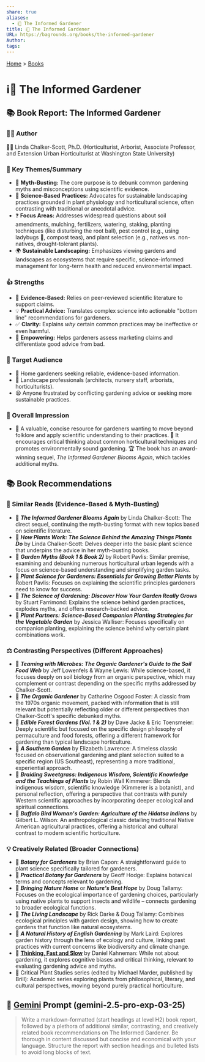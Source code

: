```yaml
---
share: true
aliases:
  - ℹ️🌱 The Informed Gardener
title: ℹ️🌱 The Informed Gardener
URL: https://bagrounds.org/books/the-informed-gardener
Author: 
tags: 
---
```

[Home](../index.md) > [Books](./index.md)  
# ℹ️🌱 The Informed Gardener  
  
## 📚 Book Report: The Informed Gardener  
  
### 🧑‍🏫 Author  
🧑‍🏫 Linda Chalker-Scott, Ph.D. (Horticulturist, Arborist, Associate Professor, and Extension Urban Horticulturist at Washington State University)  
  
### 🔑 Key Themes/Summary  
* 🌱 **Myth-Busting:** The core purpose is to debunk common gardening myths and misconceptions using scientific evidence.  
* 🧪 **Science-Based Practices:** Advocates for sustainable landscaping practices grounded in plant physiology and horticultural science, often contrasting with traditional or anecdotal advice.  
* ❓ **Focus Areas:** Addresses widespread questions about soil amendments, mulching, fertilizers, watering, staking, planting techniques (like disturbing the root ball), pest control (e.g., using ladybugs 🐞, compost teas), and plant selection (e.g., natives vs. non-natives, drought-tolerant plants).  
* 🌍 **Sustainable Landscaping:** Emphasizes viewing gardens and landscapes as ecosystems that require specific, science-informed management for long-term health and reduced environmental impact.  
  
### 👍 Strengths  
* 🔬 **Evidence-Based:** Relies on peer-reviewed scientific literature to support claims.  
* 💡 **Practical Advice:** Translates complex science into actionable "bottom line" recommendations for gardeners.  
* ✅ **Clarity:** Explains *why* certain common practices may be ineffective or even harmful.  
* 💪 **Empowering:** Helps gardeners assess marketing claims and differentiate good advice from bad.  
  
### 🎯 Target Audience  
* 🏡 Home gardeners seeking reliable, evidence-based information.  
* 🌳 Landscape professionals (architects, nursery staff, arborists, horticulturists).  
* 😫 Anyone frustrated by conflicting gardening advice or seeking more sustainable practices.  
  
### 🌟 Overall Impression  
* 🌱 A valuable, concise resource for gardeners wanting to move beyond folklore and apply scientific understanding to their practices. 🧐 It encourages critical thinking about common horticultural techniques and promotes environmentally sound gardening. 🏆 The book has an award-winning sequel, *The Informed Gardener Blooms Again*, which tackles additional myths.  
  
## 📚 Book Recommendations  
  
### 📖 Similar Reads (Evidence-Based & Myth-Busting)  
* 🌱 **_The Informed Gardener Blooms Again_** by Linda Chalker-Scott: The direct sequel, continuing the myth-busting format with new topics based on scientific literature.  
* 🌱 **_How Plants Work: The Science Behind the Amazing Things Plants Do_** by Linda Chalker-Scott: Delves deeper into the basic plant science that underpins the advice in her myth-busting books.  
* 🌱 **_Garden Myths (Book 1 & Book 2)_** by Robert Pavlis: Similar premise, examining and debunking numerous horticultural urban legends with a focus on science-based understanding and simplifying garden tasks.  
* 🌱 **_Plant Science for Gardeners: Essentials for Growing Better Plants_** by Robert Pavlis: Focuses on explaining the scientific principles gardeners need to know for success.  
* 🌱 **_The Science of Gardening: Discover How Your Garden Really Grows_** by Stuart Farrimond: Explains the science behind garden practices, explodes myths, and offers research-backed advice.  
* 🌱 **_Plant Partners: Science-Based Companion Planting Strategies for the Vegetable Garden_** by Jessica Walliser: Focuses specifically on companion planting, explaining the science behind why certain plant combinations work.  
  
### ⚖️ Contrasting Perspectives (Different Approaches)  
* 🌱 **_Teaming with Microbes: The Organic Gardener's Guide to the Soil Food Web_** by Jeff Lowenfels & Wayne Lewis: While science-based, it focuses deeply on soil biology from an organic perspective, which may complement or contrast depending on the specific myths addressed by Chalker-Scott.  
* 🌱 **_The Organic Gardener_** by Catharine Osgood Foster: A classic from the 1970s organic movement, packed with information that is still relevant but potentially reflecting older or different perspectives than Chalker-Scott's specific debunked myths.  
* 🌱 **_Edible Forest Gardens (Vol. 1 & 2)_** by Dave Jacke & Eric Toensmeier: Deeply scientific but focused on the specific design philosophy of permaculture and food forests, offering a different framework for gardening than typical landscape horticulture.  
* 🌱 **_A Southern Garden_** by Elizabeth Lawrence: A timeless classic focused on observational gardening and plant selection suited to a specific region (US Southeast), representing a more traditional, experiential approach.  
* 🌱 **_Braiding Sweetgrass: Indigenous Wisdom, Scientific Knowledge and the Teachings of Plants_** by Robin Wall Kimmerer: Blends indigenous wisdom, scientific knowledge (Kimmerer is a botanist), and personal reflection, offering a perspective that contrasts with purely Western scientific approaches by incorporating deeper ecological and spiritual connections.  
* 🌱 **_Buffalo Bird Woman's Garden: Agriculture of the Hidatsa Indians_** by Gilbert L. Wilson: An anthropological classic detailing traditional Native American agricultural practices, offering a historical and cultural contrast to modern scientific horticulture.  
  
### 💡 Creatively Related (Broader Connections)  
* 🌱 **_Botany for Gardeners_** by Brian Capon: A straightforward guide to plant science specifically tailored for gardeners.  
* 🌱 **_Practical Botany for Gardeners_** by Geoff Hodge: Explains botanical terms and concepts relevant to gardening.  
* 🌱 **_Bringing Nature Home_** or **_Nature's Best Hope_** by Doug Tallamy: Focuses on the ecological importance of gardening choices, particularly using native plants to support insects and wildlife – connects gardening to broader ecological functions.  
* 🌱 **_The Living Landscape_** by Rick Darke & Doug Tallamy: Combines ecological principles with garden design, showing how to create gardens that function like natural ecosystems.  
* 🌱 **_A Natural History of English Gardening_** by Mark Laird: Explores garden history through the lens of ecology and culture, linking past practices with current concerns like biodiversity and climate change.  
* 🧠 **[Thinking, Fast and Slow](./thinking-fast-and-slow.md)** by Daniel Kahneman: While not about gardening, it explores cognitive biases and critical thinking, relevant to evaluating gardening advice and myths.  
* 🌱 Critical Plant Studies series (edited by Michael Marder, published by Brill): Academic series exploring plants from philosophical, literary, and cultural perspectives, moving beyond purely practical horticulture.  
  
## 💬 [Gemini](../software/gemini.md) Prompt (gemini-2.5-pro-exp-03-25)  
> Write a markdown-formatted (start headings at level H2) book report, followed by a plethora of additional similar, contrasting, and creatively related book recommendations on The Informed Gardener. Be thorough in content discussed but concise and economical with your language. Structure the report with section headings and bulleted lists to avoid long blocks of text.